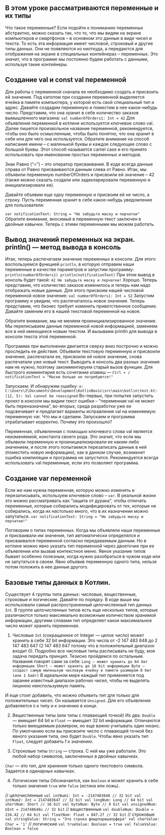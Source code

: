 ## В этом уроке рассматриваются переменные и их типы
Что такое переменные?
Если подойти к пониманию переменных абстрактно, можно сказать так, что то, что мы видим на экране компьютеров
и смартфонов – в основном это данные в виде чисел и текста. То есть эта информация имеет числовой,
строковый и другие типы данных. Они не появляются из ниоткуда, а передаются для отображения на экране
в специальных контейнерах – переменных. Это значит, что в программе мы постоянно будем работать с данными,
используя такие контейнеры.

## Создание val и const val переменной
Для работы с переменной сначала ее необходимо создать и присвоить ей значение. Под капотом при создании переменной
выделяется ячейка в памяти компьютера, у которой есть свой специальный тип и адрес. 
Давайте создадим переменную и поместим в нее какое-нибудь число. Представим, что она хранит в себе количество заказов
вымышленного магазина:
`val numberOfOrders1: Int = 42`
Для объявления переменной в котлине используется ключевое слово val. Далее пишется произвольное название переменной,
рекомендуется, чтобы оно было осмысленным, чтобы было понятно, что она хранит в себе или для чего она используется.
Обратите внимание на способ написания имени – с маленькой буквы и каждое следующее слово с большой буквы.
Этот способ называется camel case и его принято использовать при именовании простых переменных и методов.

Знак Равно (“=”) – это оператор присваивания. В коде всегда данные справа от Равно присваиваются данным слева от Равно.
Итак, мы объявили переменную numberOfOrders и присвоили ей значение – 42
(также можно сказать создали или задекларировали переменную и инициализировали ее).

Давайте объявим еще одну переменную и присвоим ей не число, а строку. 
Пусть переменная хранит в себе какое-нибудь уведомление для пользователя:

`var notificationText: String = "Не забудьте маску и перчатки"`
Обратите внимание, вносимый в переменную текст заключен в двойные кавычки. Теперь с этими переменными мы можем работать.

## Вывод значений переменных на экран. println() — метод вывода в консоль
Итак, теперь распечатаем значение переменных в консоли. Для этого воспользуемся функцией `println`,
в которую отправим наши переменные в качестве параметров и запустим программу:
``
println(numberOfOrders1)
println(notificationText)
``
При этом вывод в консоль будет такой:
``
42
Не забудьте маску и перчатки!
``
Хорошо. Теперь представим, что количество заказов изменилось и теперь нам надо отображать новые данные.
Для этого присвоим нашей числовой переменной новое значение:
`val numberOfOrders1: Int = 52`
Запустим программу и увидим, что распечаталось новое значение. Теперь представим, что бизнес требует изменить
приветственное сообщение. Давайте заменим его в нашей текстовой переменной на новое.

Обратите внимание, мы не меняем проинициализированное значение. Мы переписываем данные переменной новой информацией,
заменяем все в ней имеющееся новым текстом. И вызываем println для вывода в консоли текста этой переменной.

Программа при выполнении двигается сверху вниз построчно и можно проследить ее действия.
Объявили текстовую переменную и присвоили значение, распечатали ее, присвоили ей новое значение,
снова распечатали уже новый текст. Выводить в консоль два разных значения нам не нужно,
поэтому закомментируем старый вызов функции. Для быстрого комментария есть сочетание клавиш — `Ctrl + /`
`notificationText = "Маски больше не потребуются!"`

Запускаем. И обнаружим ошибку:
`e: C:\Users\Z\Documents\Development\KotlinBasic\src\main\kotlin\test.kt: (12, 5): Val cannot be reassigned`
Во-первых, при попытке запустить проект в консоли мы видим текст ошибки – “переменная val не может быть переназначена”,
во-вторых, среда разработки уже ее подсвечивает и предлагает варианты исправления val на изменяемую переменную var.
Что мы и сделаем. Запускаем и программа отрабатывает корректно. Почему это произошло?

Переменная, объявленная с помощью ключевого слова val является неизменяемой, константа своего рода. 
Это значит, что если мы объявили переменную и проинициализировали ее каким-либо значением, и после этого попытаемся
перезаписать данные в ней (поместить новую информацию), как в данном случае,
возникнет ошибка компиляции и программа не запустится. Рекомендуется всегда использовать val переменные,
если это позволяет программа.

## Создание var переменной
Если же нам нужна переменная, которую можно изменять и перезаписывать, используем ключевое слово – `var`.
В реальной жизни это можно рассматривать как “защита от дурака”, чтобы отличать переменные,
которые собирались модифицировать от тех, которые не собирались, когда их настолько много,
что в их назначении можно запутаться.
`var notificationText: String = "Не забудьте маску и перчатки!"`

Поговорим о типах переменных. Когда мы объявляли наши переменные и присваивали им значения,
тип автоматически определялся и присваивался переменной согласно передаваемым данным. 
Но в котлине можно явно указать тип переменной через двоеточие при ее объявлении или вызвав контекстное меню.
Явное указание типов бывает особенно полезным, когда нужно разобраться в чужом коде или не запутаться в своем.
Явно объявив переменную одного типа, нельзя потом положить в нее данные другого.

## Базовые типы данных в Котлин.
Существует 4 группы типа данных: числовые, вещественные, строковые и логические. Давайте по порядку.
В коде выше мы использовали самый распространенный целочисленный тип данных `Int`. 
В группе целочисленных типов есть еще несколько типов, которые различаются только максимально возможным
количеством хранимой информации, другими словами тип определяет какое максимальное число может хранить переменная.

1. Числовые
   `Int` (сокращенное от Integer — целое число) может хранить в себе 32 bit информации.
Это числа от -2 147 483 648 до 2 147 483 647 (2 147 483 647 потому что в положительный диапазон входит 0).
Подробно все числовые типы расписывать не буду, моя задача передать принцип. Тезисно пройдемся по остальным.
Названия говорят сами за себя:
``
Long — может хранить до 64 бит информации
Short — может хранить до 16 bit информации
Byte — создаст самую маленькую числовую ячейку в памяти размером 8 бит (или 1 байт)
``
В идеальном мире каждый тип применяется под заранее известный диапазон рабочих чисел, 
чтобы не выделять лишнюю неиспользуемую память.

И еще стоит добавить, что можно объявить тип для только для положительных чисел. 
Он называется `Unsigned`. Для его объявления добавляется `U` к типу и к значению в конце.

2. Вещественные типы (или типы с плавающей точкой)
   Их два. `Double` — вмещает 64 bit и `Float` — вмещает 32 bit информации. 
Отличаются только вмещаемым размером, но еще важно учитывать один нюанс. 
По умолчанию если вы присвоите число с плавающей точкой без явного указания типа, оно будет `Double`. 
Чтобы явно указать тип `Float`, следует добавить f к значению.

3. Строковые типы
   `String` — строка. С ней мы уже работали. Это любой набор символов, заключенных в двойных кавычках.

`Char` — это тип, для хранения только одного текстового символа. Задается в одинарных кавычках.

4. Логические типы
   Обозначается, как `Boolean` и может хранить в себе только значения `true` или `false` (истина или ложь).

// целочисленные
``
val intNum1: Int = -2147483648 // 32 bit
val intNum2: Int = 2147483647 // 32 bit
val longNum: Long // 64 bit
val shortNum: Short // 16 bit
val byteNum: Byte // 8 bit
val unsignedNum: UInt = 214748648u // 32 bit
``
// вещественные
``
val doubleNum: Double = 234.42 // 64 bit
val floatNum: Float = 847.2f // 32 bit
``
// строковые
``
val stringValue: String = "Это строка фоырпарвыапрфвра"
val charValue: Char = '1'
``
// логические
``
val trueValue: Boolean = true
val falseValue: Boolean = false
``